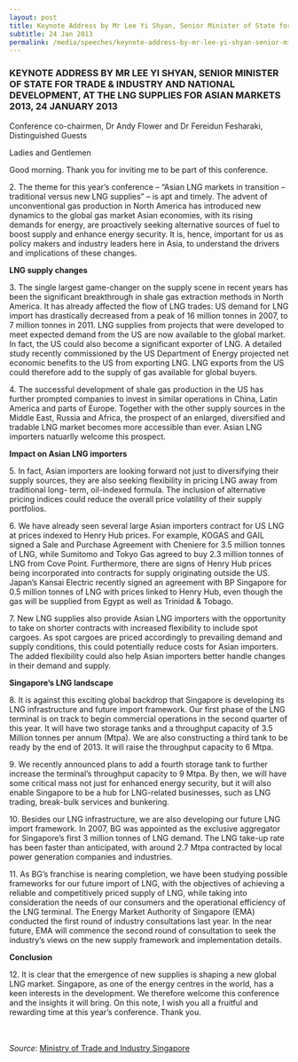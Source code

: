 ```yaml
---
layout: post
title: Keynote Address by Mr Lee Yi Shyan, Senior Minister of State for Trade & Industry and National Development, at the LNG Supplies for Asian Markets 2013, 24 January 2013
subtitle: 24 Jan 2013
permalink: /media/speeches/keynote-address-by-mr-lee-yi-shyan-senior-minister-of-state-for-trade-industry-and-national-development-at-the-lng-supplies-for-asian-markets-2013-24-january-2013
---
```


### KEYNOTE ADDRESS BY MR LEE YI SHYAN, SENIOR MINISTER OF STATE FOR TRADE & INDUSTRY AND NATIONAL DEVELOPMENT, AT THE LNG SUPPLIES FOR ASIAN MARKETS 2013, 24 JANUARY 2013

Conference co-chairmen, Dr Andy Flower and Dr Fereidun Fesharaki, Distinguished Guests  

Ladies and Gentlemen

Good morning. Thank you for inviting me to be part of this conference.

2.&nbsp;The theme for this year’s conference – “Asian LNG markets in transition – traditional versus new LNG supplies” – is apt and timely. The advent of unconventional gas production in North America has introduced new dynamics to the global gas market Asian economies, with its rising demands for energy, are proactively seeking alternative sources of fuel to boost supply and enhance energy security. It is, hence, important for us as policy makers and industry leaders here in Asia, to understand the drivers and implications of these changes.

**LNG supply changes**

3.&nbsp;The single largest game-changer on the supply scene in recent years has been the significant breakthrough in shale gas extraction methods in North America. It has already affected the flow of LNG trades: US demand for LNG import has drastically decreased from a peak of 16 million tonnes in 2007, to 7 million tonnes in 2011. LNG supplies from projects that were developed to meet expected demand from the US are now available to the global market. In fact, the US could also become a significant exporter of LNG. A detailed study recently commissioned by the US Department of Energy projected net economic benefits to the US from exporting LNG. LNG exports from the US could therefore add to the supply of gas available for global buyers.

4.&nbsp;The successful development of shale gas production in the US has further prompted companies to invest in similar operations in China, Latin America and parts of Europe. Together with the other supply sources in the Middle East, Russia and Africa, the prospect of an enlarged, diversified and tradable LNG market becomes more accessible than ever. Asian LNG importers natuarlly welcome this prospect.

**Impact on Asian LNG importers**

5.&nbsp;In fact, Asian importers are looking forward not just to diversifying their supply sources, they are also seeking flexibility in pricing LNG away from traditional long- term, oil-indexed formula. The inclusion of alternative pricing indices could reduce the overall price volatility of their supply portfolios.

6.&nbsp;We have already seen several large Asian importers contract for US LNG at prices indexed to Henry Hub prices. For example, KOGAS and GAIL signed a Sale and Purchase Agreement with Cheniere for 3.5 million tonnes of LNG, while Sumitomo and Tokyo Gas agreed to buy 2.3 million tonnes of LNG from Cove Point. Furthermore, there are signs of Henry Hub prices being incorporated into contracts for supply originating outside the US. Japan’s Kansai Electric recently signed an agreement with BP Singapore for 0.5 million tonnes of LNG with prices linked to Henry Hub, even though the gas will be supplied from Egypt as well as Trinidad & Tobago.

7.&nbsp;New LNG supplies also provide Asian LNG importers with the opportunity to take on shorter contracts with increased flexibility to include spot cargoes. As spot cargoes are priced accordingly to prevailing demand and supply conditions, this could potentially reduce costs for Asian importers. The added flexibility could also help Asian importers better handle changes in their demand and supply.

**Singapore’s LNG landscape**

8.&nbsp;It is against this exciting global backdrop that Singapore is developing its LNG infrastructure and future import framework. Our first phase of the LNG terminal is on track to begin commercial operations in the second quarter of this year. It will have two storage tanks and a throughput capacity of 3.5 Million tonnes per annum (Mtpa). We are also constructing a third tank to be ready by the end of 2013. It will raise the throughput capacity to 6 Mtpa.

9.&nbsp;We recently announced plans to add a fourth storage tank to further increase the terminal’s throughput capacity to 9 Mtpa. By then, we will have some critical mass not just for enhanced energy security, but it will also enable Singapore to be a hub for LNG-related businesses, such as LNG trading, break-bulk services and bunkering.

10.&nbsp;Besides our LNG infrastructure, we are also developing our future LNG import framework. In 2007, BG was appointed as the exclusive aggregator for Singapore’s first 3 million tonnes of LNG demand. The LNG take-up rate has been faster than anticipated, with around 2.7 Mtpa contracted by local power generation companies and industries.

11.&nbsp;As BG’s franchise is nearing completion, we have been studying possible frameworks for our future import of LNG, with the objectives of achieving a reliable and competitively priced supply of LNG, while taking into consideration the needs of our consumers and the operational efficiency of the LNG terminal. The Energy Market Authority of Singapore (EMA) conducted the first round of industry consultations last year. In the near future, EMA will commence the second round of consultation to seek the industry’s views on the new supply framework and implementation details.

**Conclusion**

12.&nbsp;It is clear that the emergence of new supplies is shaping a new global LNG market. Singapore, as one of the energy centres in the world, has a keen interests in the development. We therefore welcome this conference and the insights it will bring. On this note, I wish you all a fruitful and rewarding time at this year’s conference. Thank you.
<br><br><br>

*Source*: [<a href="https://www.mti.gov.sg/" target="_blank">Ministry of Trade and Industry Singapore</a>](https://www.mti.gov.sg/)
